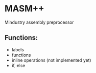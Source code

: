 # MASM++

Mindustry assembly preprocessor

## Functions:
 - labels
 - functions
 - inline operations (not implemented yet)
 - if, else
